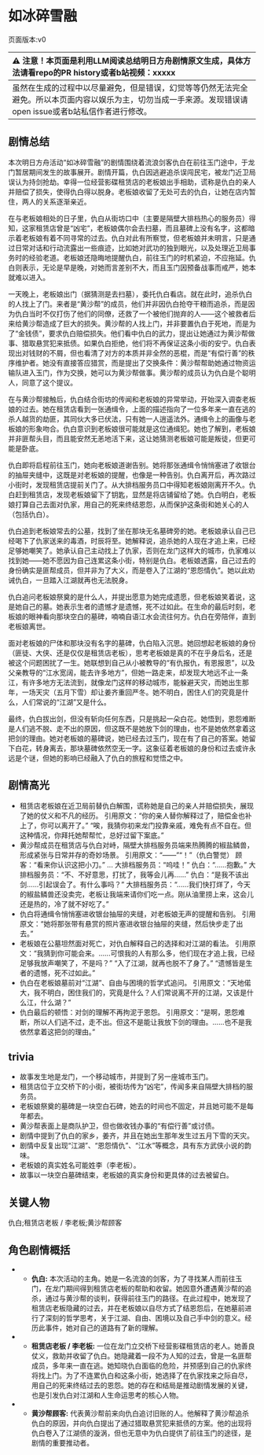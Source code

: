 # 如冰碎雪融
页面版本:v0
 

| :warning: 注意！本页面是利用LLM阅读总结明日方舟剧情原文生成，具体方法请看repo的PR history或者b站视频：xxxxx           |
|:----------------------------|
| 虽然在生成的过程中以尽量避免，但是错误，幻觉等等仍然无法完全避免。所以本页面内容以娱乐为主，切勿当成一手来源。发现错误请open issue或者b站私信作者进行修改。|



## 剧情总结
本次明日方舟活动“如冰碎雪融”的剧情围绕着流浪剑客仇白在前往玉门途中，于龙门暂居期间发生的故事展开。剧情开篇，仇白因逃避追杀误闯民宅，被龙门近卫局误认为持剑抢劫。幸得一位经营影碟租赁店的老板娘出手相助，谎称是仇白的亲人并赔偿了损失，使得仇白得以脱身。老板娘收留了无处可去的仇白，让她在店内暂住，两人的关系逐渐亲近。

在与老板娘相处的日子里，仇白从街坊口中（主要是隔壁大排档热心的服务员）得知，这家租赁店曾是“凶宅”，老板娘偶尔会去扫墓，而且墓碑上没有名字，这都暗示着老板娘有着不同寻常的过去。仇白对此有所察觉，但老板娘并未明言，只是通过日常对话和行动流露出一些痕迹，比如她对武功的独到眼光，以及处理近卫局事务时的经验老道。老板娘还隐晦地提醒仇白，前往玉门的时机紧迫，不应拖延。仇白则表示，无论是早是晚，对她而言差别不大，而且玉门因预备战事而戒严，她本就难以进入。

一天晚上，老板娘出门（据猜测是去扫墓），委托仇白看店。就在此时，追杀仇白的人找上了门。来者是“黄沙帮”的成员，他们并非因仇白抢夺干粮而追杀，而是因为仇白当时不仅打伤了他们的同僚，还救了一个被他们抛弃的人——这个被救者后来给黄沙帮造成了巨大的损失。黄沙帮的人找上门，并非要置仇白于死地，而是为了“金钱债”，要求仇白赔偿损失。他们看中仇白的武力，提出让她通过为黄沙帮做事、猎取悬赏犯来抵债。如果仇白拒绝，他们将不再保证这条小街的安宁。仇白表现出对钱财的不屑，但也看清了对方的本质并非全然的恶棍，而是“有偿行善”的秩序维护者。她没有直接答应猎赏，而是提出了交换条件：黄沙帮帮助她通过物资运输队进入玉门，作为交换，她可以为黄沙帮做事。黄沙帮的成员认为仇白是个聪明人，同意了这个提议。

在与黄沙帮接触后，仇白结合街坊的传闻和老板娘的异常举动，开始深入调查老板娘的过去。她在租赁店看到一张通缉令，上面的描述指向了一位多年来一直在逃的杀人越货的劫匪，其同伙大多已伏法，只有她一人逍遥法外。通缉令上的画像与老板娘的形象吻合。仇白意识到老板娘很可能就是这位通缉犯。她也了解到，老板娘并非匪帮头目，而且能安然无恙地活下来，这让她猜测老板娘可能是叛徒，但更可能是卧底。

仇白即将启程前往玉门，她向老板娘道谢告别。她将那张通缉令悄悄塞进了收银台的抽屉夹缝中，这既是对老板娘的提醒，也像是一种告别。仇白离开后，再次路过小街时，发现租赁店提前关门了。从大排档服务员口中得知老板娘刚离开不久。仇白赶到租赁店，发现老板娘留下了钥匙，显然是将店铺留给了她。仇白明白，老板娘打算自己去面对仇家，用自己的死来终结恩怨，从而保护这条街和她关心的人（包括仇白）。

仇白追到老板娘常去的公墓，找到了坐在那块无名墓碑旁的她。老板娘承认自己已经喝下了仇家送来的毒酒，时辰将至。她解释说，追杀她的人现在才追上来，已经足够她嘲笑了。她承认自己主动找上了仇家，否则在龙门这样大的城市，仇家难以找到她——她不愿因为自己连累这条小街，特别是仇白。老板娘透露，自己过去的身份确实是匪帮成员，但并非为了大义，而是卷入了江湖的“恩怨情仇”。她以此劝诫仇白，一旦踏入江湖就再也无法脱身。

仇白追问老板娘祭奠的是什么人，并提出愿意为她完成遗愿，但老板娘笑着说，这是她自己的墓。她表示生者的遗憾才是遗憾，死不过如此。在生命的最后时刻，老板娘的眼神看向那块空白的墓碑，喃喃自语江水会流往何方。仇白在旁陪伴，直到老板娘离世。

面对老板娘的尸体和那块没有名字的墓碑，仇白陷入沉思。她回想起老板娘的身份（匪徒、大侠、还是仅仅是租赁店老板），思考老板娘是真的不在乎身后名，还是被这个问题困扰了一生。她联想到自己从小被教导的“有仇报仇，有恩报恩”，以及父亲教导的“江水宽阔，能去许多地方”，但她一路走来，却发现大地远不止一条江，有许多地方无法流到，就像龙门这样的移动城市，能躲避天灾，而她出生那年，一场天灾（五月下雪）却让姜齐重回严冬。她不明白，困住人们的究竟是什么，人们常说的“江湖”又是什么。

最终，仇白拔出剑，但没有斩向任何东西，只是挑起一朵白花。她悟到，恩怨难断是人们逃不脱、走不出的原因，但这既不是她放下剑的理由，也不是她依然拿着这把剑的理由。她对老板娘的墓碑说，她已经去过玉门，现在有了自己的答案。她留下白花，转身离去，那块墓碑依然空无一字。这象征着老板娘的身份和过去或许永远是个谜，但她的影响已经融入了仇白的旅程和觉悟之中。
## 剧情高光
*   租赁店老板娘在近卫局前替仇白解围，谎称她是自己的亲人并赔偿损失，展现了她的仗义和不凡的经历。
    引用原文：“你的亲人替你解释过了，赔偿金也补上了，你可以离开了。”
    “唉，我猜你初来龙门投靠亲戚，难免有点不自在。但这种情况，你拜托她帮帮忙，总好过留下案底。”
*   黄沙帮成员在租赁店与仇白对峙，隔壁大排档服务员端来热腾腾的椒盐鳞兽，形成紧张与日常并存的奇妙场景。
    引用原文：“——”“！”（仇白警觉）
    顾客：“看来你认识这把小刀。”
    ...
    大排档服务员：“呜哇！”
    仇白：“......抱歉。”
    大排档服务员：“不、不好意思，打扰了，我等会儿再......”
    仇白：“是我不该出剑......引起误会了。有什么事吗？”
    大排档服务员：“......我们快打烊了，今天的椒盐鳞兽还没卖完，老板让我端来请你们吃一点。刚从油里捞上来，这会儿还是热的，冷了就不好吃了。”
*   仇白将通缉令悄悄塞进收银台抽屉的夹缝，对老板娘无声的提醒和告别。
    引用原文：“她将那张带有悬赏的照片塞进收银台抽屉的夹缝，然后快步走了出去。”
*   老板娘在公墓坦然面对死亡，对仇白解释自己的选择和对江湖的看法。
    引用原文：“我猜到你可能会来。......可恨我的人有那么多，他们现在才追上我，已经足够我放声嘲笑了，不是吗？”
    “入了江湖，就再也脱不了身了。”
    “遗憾皆是生者的遗憾，死不过如此。”
*   仇白在老板娘墓前对“江湖”、自由与困境的哲学式追问。
    引用原文：“天地偌大，我不明白，困住我们的，究竟是什么？人们常说离不开的江湖，又该是什么江，什么湖？”
*   仇白最后的顿悟：对剑的理解不再拘泥于恩怨。
    引用原文：“是啊，恩怨难断，所以人们逃不过，走不出。但这不是能让我放下剑的理由。......也不是我依然拿着这把剑的理由。”
## trivia
*   故事发生地是龙门，一个移动城市，并提到了另一座城市玉门。
*   租赁店位于立交桥下的小街，被街坊传为“凶宅”，传闻多来自隔壁大排档的服务员。
*   老板娘祭奠的墓碑是一块空白石碑，她去的时间也不固定，并且她可能不是每年都去。
*   黄沙帮表面上是商队护卫，但也做收钱办事的“有偿行善”或讨债。
*   剧情中提到了仇白的家乡，姜齐，并且在她出生那年发生过五月下雪的天灾。
*   剧情中反复出现“江湖”、“恩怨情仇”、“江水”等概念，具有东方武侠小说的韵味。
*   老板娘的真实姓名可能姓李（李老板）。
*   故事以一块空白墓碑结束，老板娘的真实身份和更具体的过去被留白。
## 关键人物
仇白;租赁店老板 / 李老板;黄沙帮顾客
## 角色剧情概括
-   *   **仇白:** 本次活动的主角。她是一名流浪的剑客，为了寻找某人而前往玉门，在龙门期间得到租赁店老板的帮助和收留。她因意外遭遇黄沙帮的追杀，通过与黄沙帮的谈判，获得前往玉门的路径。在此过程中，她发现了租赁店老板隐藏的过去，并在老板娘以自尽方式了结恩怨后，在她墓前进行了深刻的哲学思考，关于江湖、自由、困境以及自己手中剑的意义。经历此事件，她对自己的道路有了新的理解。
-   *   **租赁店老板 / 李老板:** 一位在龙门立交桥下经营影碟租赁店的老人。她善良仗义，救助并收留了仇白。她隐藏着一段不为人知的过去，曾是一名匪帮成员，多年来一直在逃。她知晓仇白面临的危险，并预感到自己的仇家终将找上门。为了不连累仇白和这条小街，她选择了在仇家找来之际自尽，用自己的死来终结过去的恩怨。她的存在和结局是推动剧情发展的关键，也是引发仇白对江湖和人生命运思考的核心人物。
-   *   **黄沙帮顾客:** 代表黄沙帮前来向仇白追讨旧账的人。他解释了黄沙帮追杀仇白的原因，并向仇白提出了通过猎取悬赏犯来抵债的方案。他的出现将仇白卷入了江湖债的漩涡，但也无意中为仇白提供了前往玉门的途径，是剧情的重要推动者。